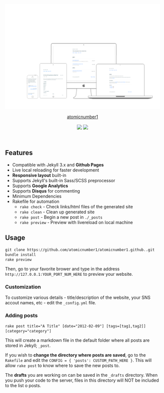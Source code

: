 <p align="center">
  <img src="./assets/cover-photo.png">
  <p align="center">
  <a href=http://atomicnumber1.com>atomicnumber1</a>
  <br>
  <br>
  <a href="https://travis-ci.org/atomicnumber1/atomicnumber1.github.io"><img src="https://travis-ci.org/atomicnumber1/atomicnumber1.github.io.svg?branch=master"></a>
  <a href="https://raw.githubusercontent.com/atomicnumber1/atomicnumber1.github.io/master/LICENSE"><img src="https://img.shields.io/badge/license-MIT-blue.svg"></a>
  </p>
</p>
<br>


## Features
- Compatible with Jekyll 3.x and **Github Pages**
- Live local reloading for faster development
- **Responsive layout** built-in
- Supports Jekyll's built-in Sass/SCSS preprocessor
- Supports **Google Analytics**
- Supports **Disqus** for commenting
- Minimum Dependencies
- Rakefile for automation
    - `rake check`    - Check links/html files of the generated site
    - `rake clean`    - Clean up generated site
    - `rake post`     - Begin a new post in `./_posts`
    - `rake preview`  - Preview with livereload on local machine

## Usage
```
git clone https://github.com/atomicnumber1/atomicnumber1.github..git
bundle install
rake preview
```

Then, go to your favorite brower and type in the address `http://127.0.0.1:YOUR_PORT_NUM_HERE` to preview your website.

### Customization
To customize various details - title/description of the website, your SNS accout names, etc - edit the `_config.yml` file.

### Adding posts
```
rake post title="A Title" [date="2012-02-09"] [tags=[tag1,tag2]] [category="category"]
```
This will create a markdown file in the default folder where all posts are stored in Jekyll; `_post`.

If you wish to **change the directory where posts are saved**, go to the `Rakefile` and edit the `CONFIG = { 'posts': CUSTOM_PATH_HERE }`. This will allow `rake post` to know where to save the new posts to.

The **drafts** you are working on can be saved in the `_drafts` directory. When you push your code to the server, files in this directory will NOT be included to the list o posts.

